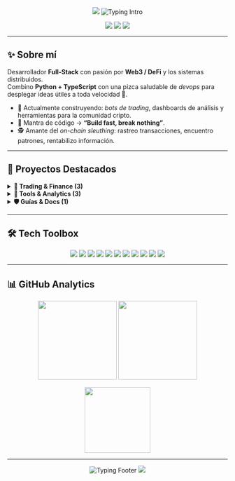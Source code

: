 <div align="center">

<!-- ■■■■■■■■■■■■■■■■■■■■  HEADER  ■■■■■■■■■■■■■■■■■■■■ -->
<img src="https://capsule-render.vercel.app/api?type=waving&color=gradient&customColorList=6,11,20&height=280&section=header&text=Falopp&fontSize=95&fontAlignY=36&animation=fadeIn&fontColor=fff"/>

<img src="https://readme-typing-svg.herokuapp.com?font=Fira+Code&size=24&duration=3000&pause=800&color=3DAEF7&center=true&vCenter=true&width=600&lines=🚀+Full-Stack+%2B+Web3+Builder;👾+On-Chain+Analyst;💡+Siempre+creando+algo+nuevo" alt="Typing Intro" />

<p align="center">
  <a href="https://github.com/Falopp?tab=followers"><img src="https://img.shields.io/github/followers/Falopp?label=Followers&style=for-the-badge&logo=github&color=0896C8"></a>
  <img src="https://komarev.com/ghpvc/?username=Falopp&label=Profile+Views&color=0e75b6&style=for-the-badge&logo=eye">
  <img src="https://img.shields.io/badge/Focus-Web3%20%E2%80%94%20DeFi-00c4ff?style=for-the-badge&logo=ethereum&logoColor=white">
</p>

</div>

---

## ✨ Sobre mí
Desarrollador **Full-Stack** con pasión por **Web3 / DeFi** y los sistemas distribuidos.  
Combino **Python + TypeScript** con una pizca saludable de _devops_ para desplegar ideas útiles a toda velocidad 🚀.
- 🔭 Actualmente construyendo: _bots de trading_, dashboards de análisis y herramientas para la comunidad cripto.  
- 🧩 Mantra de código → **“Build fast, break nothing”**.  
- 🕵️ Amante del _on-chain sleuthing_: rastreo transacciones, encuentro patrones, rentabilizo información.

---

## 🚀 Proyectos Destacados
<details>
  <summary><b>🏦 Trading & Finance (3)</b></summary>

| Proyecto | Descripción | Stack |
|----------|-------------|-------|
| **Pro-Hedge-Trading** | Arbitraje de funding (Binance ↔ Hyperliquid) con dashboard _Streamlit_, contenedores Docker y back-testing integrado. | Python · Streamlit · Docker |
| **P2P Profit** | Tracker avanzado P2P cripto → P&L, CPP y reportes _Rich_/CSV. | Python · Pandas · Rich |
| **CS2 bot dmarket** | Bot de skins CS2: estrategias automáticas, gestión de inventario, KPIs. | Python · SQLite |
</details>

<details>
  <summary><b>🔧 Tools & Analytics (3)</b></summary>

| Proyecto | Descripción | Stack |
|----------|-------------|-------|
| **reddit_content_downloader** | Descarga masiva + filtros avanzados, listo para Docker/K8s. | Python · AsyncIO · Docker |
| **data_p2p** | CLI de análisis exhaustivo de transacciones P2P; usa Polars y visualiza con Plotly. | Python · Polars · Plotly |
| **crypto_screener_dashboard** | Dashboard React/FastAPI para precios, funding fees y OI en tiempo real. | React · TypeScript · FastAPI |
</details>

<details>
  <summary><b>🛡️ Guías & Docs (1)</b></summary>

| Proyecto | Descripción | Stack |
|----------|-------------|-------|
| **guia-wallets-seguras** | Manual completo para crear wallets cripto seguras (Tails OS / GrapheneOS, rutas BIP). | Markdown |
</details>

---

## 🛠️ Tech Toolbox
<p align="center">
  <!-- Languages -->
  <img src="https://img.shields.io/badge/Python-3776AB?style=for-the-badge&logo=python&logoColor=white"/>
  <img src="https://img.shields.io/badge/TypeScript-3178C6?style=for-the-badge&logo=typescript&logoColor=white"/>
  <img src="https://img.shields.io/badge/Solidity-363636?style=for-the-badge&logo=solidity&logoColor=white"/>
  <!-- Frontend -->
  <img src="https://img.shields.io/badge/React-20232A?style=for-the-badge&logo=react&logoColor=61DAFB"/>
  <img src="https://img.shields.io/badge/Next.js-000?style=for-the-badge&logo=nextdotjs&logoColor=white"/>
  <img src="https://img.shields.io/badge/Tailwind-38B2AC?style=for-the-badge&logo=tailwind-css&logoColor=white"/>
  <!-- Backend -->
  <img src="https://img.shields.io/badge/FastAPI-005571?style=for-the-badge&logo=fastapi&logoColor=white"/>
  <img src="https://img.shields.io/badge/PostgreSQL-4169E1?style=for-the-badge&logo=postgresql&logoColor=white"/>
  <img src="https://img.shields.io/badge/Redis-DC382D?style=for-the-badge&logo=redis&logoColor=white"/>
  <!-- DevOps -->
  <img src="https://img.shields.io/badge/Docker-2496ED?style=for-the-badge&logo=docker&logoColor=white"/>
  <img src="https://img.shields.io/badge/Kubernetes-326CE5?style=for-the-badge&logo=kubernetes&logoColor=white"/>
</p>

---

## 📊 GitHub Analytics
<p align="center">
  <img src="https://github-readme-stats.vercel.app/api?username=Falopp&show_icons=true&theme=tokyonight&hide_border=true&border_radius=15&bg_color=0D1117&title_color=3DAEF7&icon_color=3DAEF7&text_color=FFFFFF" height="180"/>
  <img src="https://streak-stats.demolab.com?user=Falopp&theme=tokyonight&hide_border=true&date_format=M%20j%5B%2C%20Y%5D&border_radius=15&background=0D1117&stroke=3DAEF7&ring=3DAEF7&fire=FF6B6B&currStreakLabel=3DAEF7" height="180"/>
</p>

<p align="center">
  <img src="https://github-readme-stats.vercel.app/api/top-langs/?username=Falopp&layout=compact&theme=tokyonight&langs_count=10&hide_border=true&border_radius=15&bg_color=0D1117&title_color=3DAEF7&text_color=FFFFFF" height="150"/>
</p>

---

<div align="center">

<img src="https://readme-typing-svg.herokuapp.com?font=Fira+Code&size=20&duration=3000&pause=1000&color=3DAEF7&center=true&vCenter=true&width=600&lines=Siempre+construyendo%2C+siempre+aprendiendo 🚀;Code+%2B+Crypto+%3D+Innovación ✨" alt="Typing Footer"/>

<img src="https://capsule-render.vercel.app/api?type=waving&color=gradient&customColorList=24&height=120&section=footer"/>

</div>
